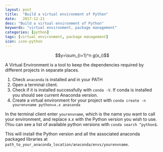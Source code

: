 ```yaml
---
layout: post
title:  "Build a virtual environment of Python"
date:   2017-12-21
desc: "Build a virtual environment of Python"
keywords: "virtual environment, package management"
categories: [python]
tags: [virtual environment, package management]
icon: icon-python
---
```


$$y=\sum_{i=1}^n g(x_i)$$

A Virtual Environment is a tool to keep the dependencies required by different projects in separate places.

1. Check `anaconda` is installed and in your PATH
2. Open a terminal client.
3. Check if it is installed successfully with `conda -V`. If conda is installed you should see current Anaconda version.
4. Create a virtual environment for your project with `conda create -n yourenvname python=x.x anaconda`

In the terminal client enter `yourenvname`, which is the name you want to call your environment, and replace x.x with the Python version you wish to use. (You can see a list of available python versions with `conda search ^python$`.

This will install the Python version and all the associated anaconda packaged libraries at `path_to_your_anaconda_location/anaconda/envs/yourenvname`.
